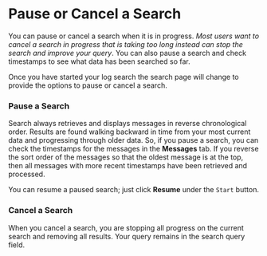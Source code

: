 # Pause or Cancel a Search
You can pause or cancel a search when it is in progress. *Most users want to cancel a search in progress that is taking too long instead can stop the search and improve your query*. You can also pause a search and check timestamps to see what data has been searched so far.

Once you have started your log search the search page will change to provide the options to pause or cancel a search.

### Pause a Search
Search always retrieves and displays messages in reverse chronological order. Results are found walking backward in time from your most current data and progressing through older data. So, if you pause a search, you can check the timestamps for the messages in the **Messages** tab. If you reverse the sort order of the messages so that the oldest message is at the top, then all messages with more recent timestamps have been retrieved and processed.

You can resume a paused search; just click **Resume** under the `Start` button.

### Cancel a Search
When you cancel a search, you are stopping all progress on the current search and removing all results. Your query remains in the search query field.
